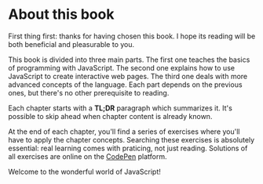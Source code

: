 # About this book

First thing first: thanks for having chosen this book. I hope its reading will be both beneficial and pleasurable to you.  

This book is divided into three main parts. The first one teaches the basics of programming with JavaScript. The second one explains how to use JavaScript to create interactive web pages. The third one deals with more advanced concepts of the language.
Each part depends on the previous ones, but there's no other prerequisite to reading.

Each chapter starts with a **TL;DR** paragraph which summarizes it. It's possible to skip ahead when chapter content is already known.

At the end of each chapter, you'll find a series of exercises where you'll have to apply the chapter concepts. Searching these exercises is absolutely essential: real learning comes with praticing, not just reading.
Solutions of all exercises are online on the [CodePen]() platform.

Welcome to the wonderful world of JavaScript!
